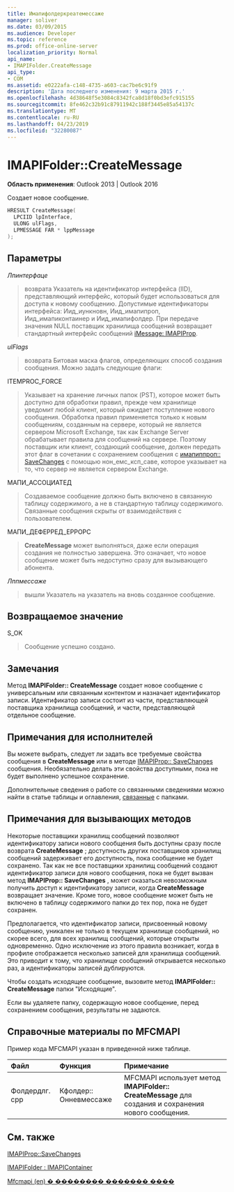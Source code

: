 ```yaml
---
title: Имапифолдеркреатемессаже
manager: soliver
ms.date: 03/09/2015
ms.audience: Developer
ms.topic: reference
ms.prod: office-online-server
localization_priority: Normal
api_name:
- IMAPIFolder.CreateMessage
api_type:
- COM
ms.assetid: e0222afa-c148-4735-a603-cac7be6c91f9
description: 'Дата последнего изменения: 9 марта 2015 г.'
ms.openlocfilehash: 4d38648f5e3084c8342fca8d18f0bd3efc915155
ms.sourcegitcommit: 8fe462c32b91c87911942c188f3445e85a54137c
ms.translationtype: MT
ms.contentlocale: ru-RU
ms.lasthandoff: 04/23/2019
ms.locfileid: "32280087"
---
```

# <a name="imapifoldercreatemessage"></a>IMAPIFolder::CreateMessage

  
  
**Область применения**: Outlook 2013 | Outlook 2016 
  
Создает новое сообщение.
  
```cpp
HRESULT CreateMessage(
  LPCIID lpInterface,
  ULONG ulFlags,
  LPMESSAGE FAR * lppMessage
);
```

## <a name="parameters"></a>Параметры

 _Лпинтерфаце_
  
> возврата Указатель на идентификатор интерфейса (IID), представляющий интерфейс, который будет использоваться для доступа к новому сообщению. Допустимые идентификаторы интерфейса: Иид_иункновн, Иид_имапипроп, Иид_имапиконтаинер и Иид_имапифолдер. При передаче значения NULL поставщик хранилища сообщений возвращает стандартный интерфейс сообщений [iMessage: IMAPIProp](imessageimapiprop.md). 
    
 _ulFlags_
  
> возврата Битовая маска флагов, определяющих способ создания сообщения. Можно задать следующие флаги:
    
ITEMPROC_FORCE
  
> Указывает на хранение личных папок (PST), которое может быть доступно для обработки правил, прежде чем хранилище уведомит любой клиент, который ожидает поступление нового сообщения. Обработка правил применяется только к новым сообщениям, созданным на сервере, который не является сервером Microsoft Exchange, так как Exchange Server обрабатывает правила для сообщений на сервере. Поэтому поставщик или клиент, создающий сообщение, должен передать этот флаг в сочетании с сохранением сообщения с [имапиппроп:: SaveChanges](imapiprop-savechanges.md) с помощью нон_емс_ксп_саве, которое указывает на то, что сервер не является сервером Exchange. 
    
МАПИ_АССОЦИАТЕД 
  
> Создаваемое сообщение должно быть включено в связанную таблицу содержимого, а не в стандартную таблицу содержимого. Связанные сообщения скрыты от взаимодействия с пользователем.
    
МАПИ_ДЕФЕРРЕД_ЕРРОРС 
  
> **CreateMessage** может выполняться, даже если операция создания не полностью завершена. Это означает, что новое сообщение может быть недоступно сразу для вызывающего абонента. 
    
 _Лппмессаже_
  
> вышли Указатель на указатель на вновь созданное сообщение.
    
## <a name="return-value"></a>Возвращаемое значение

S_OK 
  
> Сообщение успешно создано.
    
## <a name="remarks"></a>Замечания

Метод **IMAPIFolder:: CreateMessage** создает новое сообщение с универсальным или связанным контентом и назначает идентификатор записи. Идентификатор записи состоит из части, представляющей поставщика хранилища сообщений, и части, представляющей отдельное сообщение. 
  
## <a name="notes-to-implementers"></a>Примечания для исполнителей

Вы можете выбрать, следует ли задать все требуемые свойства сообщения в **CreateMessage** или в методе [IMAPIProp:: SaveChanges](imapiprop-savechanges.md) сообщения. Необязательно делать эти свойства доступными, пока не будет выполнено успешное сохранение. 
  
Дополнительные сведения о работе со связанными сведениями можно найти в статье таблицы и оглавления, [](contents-tables.md) [связанные](folder-associated-information-tables.md) с папками. 
  
## <a name="notes-to-callers"></a>Примечания для вызывающих методов

Некоторые поставщики хранилищ сообщений позволяют идентификатору записи нового сообщения быть доступны сразу после возврата **CreateMessage** ; доступность других поставщиков хранилищ сообщений задерживает его доступность, пока сообщение не будет сохранено. Так как не все поставщики хранилищ сообщений создают идентификатор записи для нового сообщения, пока не будет вызван метод **IMAPIProp:: SaveChanges** , может оказаться невозможным получить доступ к идентификатору записи, когда **CreateMessage** возвращает значение. Кроме того, новое сообщение может быть не включено в таблицу содержимого папки до тех пор, пока не будет сохранен. 
  
Предполагается, что идентификатор записи, присвоенный новому сообщению, уникален не только в текущем хранилище сообщений, но скорее всего, для всех хранилищ сообщений, которые открыты одновременно. Одно исключение из этого правила возникает, когда в профиле отображается несколько записей для хранилища сообщений. Это приводит к тому, что хранилище сообщений открывается несколько раз, а идентификаторы записей дублируются. 
  
Чтобы создать исходящее сообщение, вызовите метод **IMAPIFolder:: CreateMessage** папки "Исходящие". 
  
Если вы удаляете папку, содержащую новое сообщение, перед сохранением сообщения, результаты не задаются.
  
## <a name="mfcmapi-reference"></a>Справочные материалы по MFCMAPI

Пример кода MFCMAPI указан в приведенной ниже таблице.
  
|**Файл**|**Функция**|**Примечание**|
|:-----|:-----|:-----|
|Фолдердлг. cpp  <br/> |Кфолдер:: Онневмессаже  <br/> |MFCMAPI использует метод **IMAPIFolder:: CreateMessage** для создания и сохранения нового сообщения.  <br/> |
   
## <a name="see-also"></a>См. также



[IMAPIProp::SaveChanges](imapiprop-savechanges.md)
  
[IMAPIFolder : IMAPIContainer](imapifolderimapicontainer.md)


[Mfcmapi (en) � �������� ������� ����](mfcmapi-as-a-code-sample.md)

